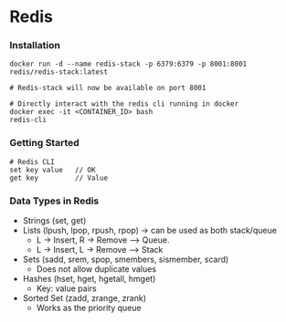 # Redis

### Installation

```
docker run -d --name redis-stack -p 6379:6379 -p 8001:8001 redis/redis-stack:latest

# Redis-stack will now be available on port 8001

# Directly interact with the redis cli running in docker
docker exec -it <CONTAINER_ID> bash
redis-cli
```

### Getting Started

```
# Redis CLI
set key value   // OK
get key         // Value
```

### Data Types in Redis

- Strings (set, get)
- Lists (lpush, lpop, rpush, rpop) -> can be used as both stack/queue
  - L -> Insert, R -> Remove --> Queue.
  - L -> Insert, L -> Remove --> Stack
- Sets (sadd, srem, spop, smembers, sismember, scard)
  - Does not allow duplicate values
- Hashes (hset, hget, hgetall, hmget)
  - Key: value pairs
- Sorted Set (zadd, zrange, zrank)
  - Works as the priority queue